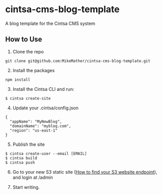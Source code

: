 # cintsa-cms-blog-template
A blog template for the Cintsa CMS system

## How to Use

1. Clone the repo

```
git clone git@github.com:MikeMather/cintsa-cms-blog-template.git
```

2. Install the packages
```
npm install
```

3. Install the Cintsa CLI and run:
```
$ cintsa create-site
```

4. Update your .cintsa/config.json
```
{
  "appName": "MyNewBlog",
  "domainName": "myblog.com",
  "region": "us-east-1"
}
```

5. Publish the site
```
$ cintsa create-user --email [EMAIL]
$ cintsa build
$ cintsa push
```

6. Go to your new S3 static site ([How to find your S3 website endpoint](https://docs.aws.amazon.com/AmazonS3/latest/userguide/WebsiteEndpoints.html)), and login at /admin

7. Start writing.
